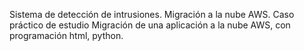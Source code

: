 Sistema de detección de intrusiones. Migración a la nube AWS. Caso práctico de estudio
Migración de una aplicación a la nube AWS, con programación html, python.
